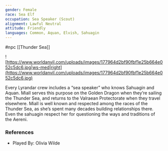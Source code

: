 ```yaml
---
gender: Female
race: Sea Elf
occupation: Sea Speaker (Scout)
alignment: Lawful Neutral
attitude: Friendly
languages: Common, Aquan, Elvish, Sahuagin
---
```

 #npc [[Thunder Sea]]

![https://www.worldanvil.com/uploads/images/177964d2bf90fbf1e25b664e052c5dc6.jpg|ws-med|right](https://www.worldanvil.com/uploads/images/177964d2bf90fbf1e25b664e052c5dc6.jpg)

Every Lyrandar crew includes a “sea speaker” who knows Sahuagin and Aquan. Miall serves this purpose on the Golden Dragon when they’re sailing the Thunder Sea, and returns to the Valraean Protectorate when they travel elsewhere. Miall is well known and respected among the races of the Thunder Sea, as she’s spent many decades building relationships there. Even the sahuagin respect her for questioning the ways and traditions of the Aereni.

### References

* Played By: Olivia Wilde
